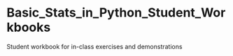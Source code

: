 # Basic_Stats_in_Python_Student_Workbooks
Student workbook for in-class exercises and demonstrations
